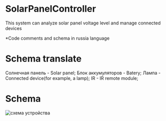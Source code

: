 # SolarPanelController
This system can analyze solar panel voltage level and manage connected devices

*Code comments and schema in russia language

# Schema translate
Солнечная панель - Solar panel; 
Блок аккумуляторов - Batery; 
Лампа - Connected device(for example, a lamp); 
IR - IR remote module; 

# Schema
![схема устройства](https://user-images.githubusercontent.com/34293397/121870388-59077d80-cd46-11eb-950a-691b19253fb5.png)
